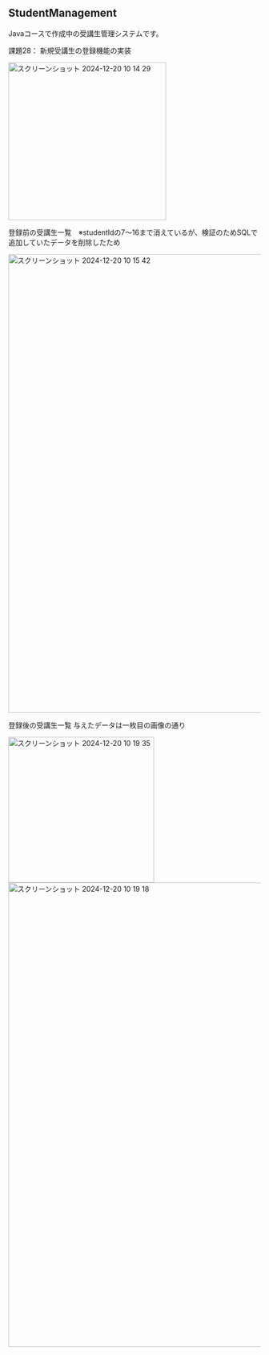 ## StudentManagement
Javaコースで作成中の受講生管理システムです。

課題28：
新規受講生の登録機能の実装

<img width="315" alt="スクリーンショット 2024-12-20 10 14 29" src="https://github.com/user-attachments/assets/b56cba43-b482-46d9-bd5e-6d93cc0c9bbb" />

登録前の受講生一覧　※studentIdの7〜16まで消えているが、検証のためSQLで追加していたデータを削除したため

<img width="916" alt="スクリーンショット 2024-12-20 10 15 42" src="https://github.com/user-attachments/assets/640e460c-109b-4b7a-80d6-57d9268da16e" />

登録後の受講生一覧
与えたデータは一枚目の画像の通り

<img width="291" alt="スクリーンショット 2024-12-20 10 19 35" src="https://github.com/user-attachments/assets/73ea0225-2365-46e8-b5e1-86505c2e7dc1" />
<img width="927" alt="スクリーンショット 2024-12-20 10 19 18" src="https://github.com/user-attachments/assets/3cc730d5-2886-44ea-99f2-98ed6d655300" />
